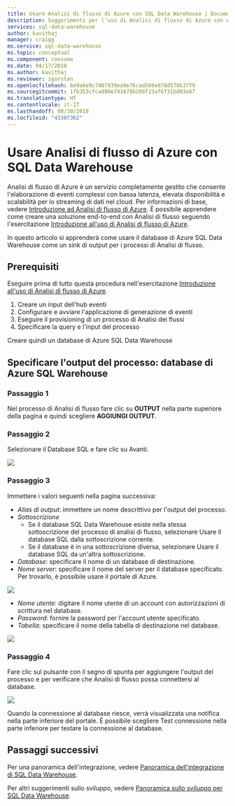 ```yaml
---
title: Usare Analisi di flusso di Azure con SQL Data Warehouse | Documentazione Microsoft
description: Suggerimenti per l'uso di Analisi di flusso di Azure con Azure SQL Data Warehouse per lo sviluppo di soluzioni.
services: sql-data-warehouse
author: kavithaj
manager: craigg
ms.service: sql-data-warehouse
ms.topic: conceptual
ms.component: consume
ms.date: 04/17/2018
ms.author: kavithaj
ms.reviewer: igorstan
ms.openlocfilehash: 6e9a6e9c7407939ea9e76cad569e870d578b37f9
ms.sourcegitcommit: 1fb353cfca800e741678b200f23af6f31bd03e87
ms.translationtype: HT
ms.contentlocale: it-IT
ms.lasthandoff: 08/30/2018
ms.locfileid: "43307362"
---
```

# <a name="use-azure-stream-analytics-with-sql-data-warehouse"></a>Usare Analisi di flusso di Azure con SQL Data Warehouse
Analisi di flusso di Azure è un servizio completamente gestito che consente l'elaborazione di eventi complessi con bassa latenza, elevata disponibilità e scalabilità per lo streaming di dati nel cloud. Per informazioni di base, vedere [Introduzione ad Analisi di flusso di Azure][Introduction to Azure Stream Analytics]. È possibile apprendere come creare una soluzione end-to-end con Analisi di flusso seguendo l'esercitazione [Introduzione all'uso di Analisi di flusso di Azure][Get started using Azure Stream Analytics].

In questo articolo si apprenderà come usare il database di Azure SQL Data Warehouse come un sink di output per i processi di Analisi di flusso.

## <a name="prerequisites"></a>Prerequisiti
Eseguire prima di tutto questa procedura nell'esercitazione [Introduzione all'uso di Analisi di flusso di Azure][Get started using Azure Stream Analytics].  

1. Creare un input dell'hub eventi
2. Configurare e avviare l'applicazione di generazione di eventi
3. Eseguire il provisioning di un processo di Analisi dei flussi
4. Specificare la query e l'input del processo

Creare quindi un database di Azure SQL Data Warehouse

## <a name="specify-job-output-azure-sql-data-warehouse-database"></a>Specificare l'output del processo: database di Azure SQL Warehouse
### <a name="step-1"></a>Passaggio 1
Nel processo di Analisi di flusso fare clic su **OUTPUT** nella parte superiore della pagina e quindi scegliere **AGGIUNGI OUTPUT**.

### <a name="step-2"></a>Passaggio 2
Selezionare il Database SQL e fare clic su Avanti.

![][add-output]

### <a name="step-3"></a>Passaggio 3
Immettere i valori seguenti nella pagina successiva:

* *Alias di output*: immettere un nome descrittivo per l'output del processo.
* *Sottoscrizione*
  * Se il database SQL Data Warehouse esiste nella stessa sottoscrizione del processo di analisi di flusso, selezionare Usare il database SQL dalla sottoscrizione corrente.
  * Se il database è in una sottoscrizione diversa, selezionare Usare il database SQL da un'altra sottoscrizione.
* *Database*: specificare il nome di un database di destinazione.
* *Nome server*: specificare il nome del server per il database specificato. Per trovarlo, è possibile usare il portale di Azure.

![][server-name]

* *Nome utente*: digitare il nome utente di un account con autorizzazioni di scrittura nel database.
* *Password*: fornire la password per l'account utente specificato.
* *Tabella*: specificare il nome della tabella di destinazione nel database.

![][add-database]

### <a name="step-4"></a>Passaggio 4
Fare clic sul pulsante con il segno di spunta per aggiungere l'output del processo e per verificare che Analisi di flusso possa connettersi al database.

![][test-connection]

Quando la connessione al database riesce, verrà visualizzata una notifica nella parte inferiore del portale. È possibile scegliere Test connessione nella parte inferiore per testare la connessione al database.

## <a name="next-steps"></a>Passaggi successivi
Per una panoramica dell'integrazione, vedere [Panoramica dell'integrazione di SQL Data Warehouse][SQL Data Warehouse integration overview].

Per altri suggerimenti sullo sviluppo, vedere [Panoramica sullo sviluppo per SQL Data Warehouse][SQL Data Warehouse development overview].

<!--Image references-->

[add-output]: ./media/sql-data-warehouse-integrate-azure-stream-analytics/add-output.png
[server-name]: ./media/sql-data-warehouse-integrate-azure-stream-analytics/dw-server-name.png
[add-database]: ./media/sql-data-warehouse-integrate-azure-stream-analytics/add-database.png
[test-connection]: ./media/sql-data-warehouse-integrate-azure-stream-analytics/test-connection.png

<!--Article references-->

[Introduction to Azure Stream Analytics]: ../stream-analytics/stream-analytics-introduction.md
[Get started using Azure Stream Analytics]: ../stream-analytics/stream-analytics-real-time-fraud-detection.md
[SQL Data Warehouse development overview]:  ./sql-data-warehouse-overview-develop.md
[SQL Data Warehouse integration overview]:  ./sql-data-warehouse-overview-integrate.md

<!--MSDN references-->

<!--Other Web references-->
[Azure Stream Analytics documentation]: http://azure.microsoft.com/documentation/services/stream-analytics/
